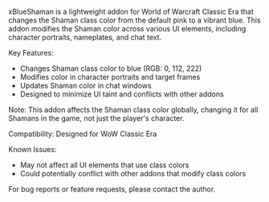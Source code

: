 xBlueShaman is a lightweight addon for World of Warcraft Classic Era that changes the Shaman class color from the default pink to a vibrant blue. This addon modifies the Shaman color across various UI elements, including character portraits, nameplates, and chat text.

Key Features:
- Changes Shaman class color to blue (RGB: 0, 112, 222)
- Modifies color in character portraits and target frames
- Updates Shaman color in chat windows
- Designed to minimize UI taint and conflicts with other addons

Note: This addon affects the Shaman class color globally, changing it for all Shamans in the game, not just the player's character.

Compatibility:
Designed for WoW Classic Era

Known Issues:
- May not affect all UI elements that use class colors
- Could potentially conflict with other addons that modify class colors

For bug reports or feature requests, please contact the author.
